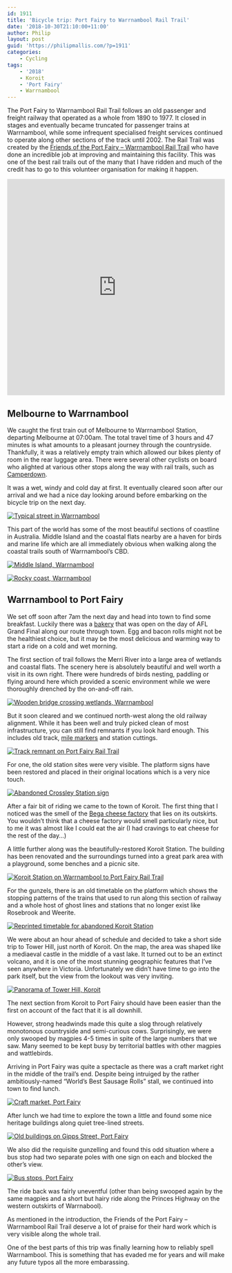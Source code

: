 ```yaml
---
id: 1911
title: 'Bicycle trip: Port Fairy to Warrnambool Rail Trail'
date: '2018-10-30T21:10:00+11:00'
author: Philip
layout: post
guid: 'https://philipmallis.com/?p=1911'
categories:
    - Cycling
tags:
    - '2018'
    - Koroit
    - 'Port Fairy'
    - Warrnambool
---
```


The Port Fairy to Warrnambool Rail Trail follows an old passenger and freight railway that operated as a whole from 1890 to 1977. It closed in stages and eventually became truncated for passenger trains at Warrnambool, while some infrequent specialised freight services continued to operate along other sections of the track until 2002. The Rail Trail was created by the [Friends of the Port Fairy – Warrnambool Rail Trail](http://www.portfairytowarrnamboolrailtrail.com.au/) who have done an incredible job at improving and maintaining this facility. This was one of the best rail trails out of the many that I have ridden and much of the credit has to go to this volunteer organisation for making it happen.

<iframe scrolling="no" src="https://ridewithgps.com/embeds?type=trip&id=28232019&metricUnits=true&sampleGraph=true" style="width: 1px; min-width: 100%; height: 500px; border: none;"></iframe>

## Melbourne to Warrnambool

We caught the first train out of Melbourne to Warrnambool Station, departing Melbourne at 07:00am. The total travel time of 3 hours and 47 minutes is what amounts to a pleasant journey through the countryside. Thankfully, it was a relatively empty train which allowed our bikes plenty of room in the rear luggage area. There were several other cyclists on board who alighted at various other stops along the way with rail trails, such as [Camperdown](https://www.railtrails.org.au/trail?view=trail&id=161).

It was a wet, windy and cold day at first. It eventually cleared soon after our arrival and we had a nice day looking around before embarking on the bicycle trip on the next day.

[![Typical street in Warrnambool](https://farm2.staticflickr.com/1912/44309336185_ba38ea69fc.jpg)](https://www.flickr.com/photos/philipmallis/44309336185/in/album-72157674332949128/ "Typical street in Warrnambool")<script async="" charset="utf-8" src="//embedr.flickr.com/assets/client-code.js"></script>

This part of the world has some of the most beautiful sections of coastline in Australia. Middle Island and the coastal flats nearby are a haven for birds and marine life which are all immediately obvious when walking along the coastal trails south of Warrnambool’s CBD.

[![Middle Island, Warrnambool](https://farm2.staticflickr.com/1957/45169925922_f15155a7ed.jpg)](https://www.flickr.com/photos/philipmallis/45169925922/in/album-72157674332949128/ "Middle Island, Warrnambool")<script async="" charset="utf-8" src="//embedr.flickr.com/assets/client-code.js"></script>

[![Rocky coast, Warrnambool](https://farm2.staticflickr.com/1977/44309242965_94286f94f7.jpg)](https://www.flickr.com/photos/philipmallis/44309242965/in/album-72157674332949128/ "Rocky coast, Warrnambool")<script async="" charset="utf-8" src="//embedr.flickr.com/assets/client-code.js"></script>

## Warrnambool to Port Fairy

We set off soon after 7am the next day and head into town to find some breakfast. Luckily there was a [bakery](https://goo.gl/maps/CTvWxTpUkKB2) that was open on the day of AFL Grand Final along our route through town. Egg and bacon rolls might not be the healthiest choice, but it may be the most delicious and warming way to start a ride on a cold and wet morning.

The first section of trail follows the Merri River into a large area of wetlands and coastal flats. The scenery here is absolutely beautiful and well worth a visit in its own right. There were hundreds of birds nesting, paddling or flying around here which provided a scenic environment while we were thoroughly drenched by the on-and-off rain.

[![Wooden bridge crossing wetlands, Warrnambool](https://farm2.staticflickr.com/1905/43407053150_8a289836e1.jpg)](https://www.flickr.com/photos/philipmallis/43407053150/in/album-72157674332949128/ "Wooden bridge crossing wetlands, Warrnambool")<script async="" charset="utf-8" src="//embedr.flickr.com/assets/client-code.js"></script>

But it soon cleared and we continued north-west along the old railway alignment. While it has been well and truly picked clean of most infrastructure, you can still find remnants if you look hard enough. This includes old track, [mile markers](https://www.flickr.com/photos/philipmallis/45169791802/in/album-72157674332949128/) and station cuttings.

[![Track remnant on Port Fairy Rail Trail](https://farm2.staticflickr.com/1960/45219659601_3e4bb3d1b0.jpg)](https://www.flickr.com/photos/philipmallis/45219659601/in/album-72157674332949128/ "Track remnant on Port Fairy Rail Trail")<script async="" charset="utf-8" src="//embedr.flickr.com/assets/client-code.js"></script>

For one, the old station sites were very visible. The platform signs have been restored and placed in their original locations which is a very nice touch.

[![Abandoned Crossley Station sign](https://farm2.staticflickr.com/1933/44309790665_c552d82695.jpg)](https://www.flickr.com/photos/philipmallis/44309790665/in/album-72157674332949128/ "Abandoned Crossley Station sign")<script async="" charset="utf-8" src="//embedr.flickr.com/assets/client-code.js"></script>

After a fair bit of riding we came to the town of Koroit. The first thing that I noticed was the smell of the [Bega cheese factory](https://www.standard.net.au/story/5533352/factorys-sale-to-bega-cheese-welcomed-by-koroit/) that lies on its outskirts. You wouldn’t think that a cheese factory would smell particularly nice, but to me it was almost like I could eat the air (I had cravings to eat cheese for the rest of the day…)

A little further along was the beautifully-restored Koroit Station. The building has been renovated and the surroundings turned into a great park area with a playground, some benches and a picnic site.

[![Koroit Station on Warrnambool to Port Fairy Rail Trail](https://farm2.staticflickr.com/1917/45220175681_0c720d6cca.jpg)](https://www.flickr.com/photos/philipmallis/45220175681/in/album-72157674332949128/ "Koroit Station on Warrnambool to Port Fairy Rail Trail")<script async="" charset="utf-8" src="//embedr.flickr.com/assets/client-code.js"></script>

For the gunzels, there is an old timetable on the platform which shows the stopping patterns of the trains that used to run along this section of railway and a whole host of ghost lines and stations that no longer exist like Rosebrook and Weerite.

[![Reprinted timetable for abandoned Koroit Station](https://farm2.staticflickr.com/1946/43407825420_ac208a60f6.jpg)](https://www.flickr.com/photos/philipmallis/43407825420/in/album-72157674332949128/ "Reprinted timetable for abandoned Koroit Station")<script async="" charset="utf-8" src="//embedr.flickr.com/assets/client-code.js"></script>

We were about an hour ahead of schedule and decided to take a short side trip to Tower Hill, just north of Koroit. On the map, the area was shaped like a mediaeval castle in the middle of a vast lake. It turned out to be an extinct volcano, and it is one of the most stunning geographic features that I’ve seen anywhere in Victoria. Unfortunately we didn’t have time to go into the park itself, but the view from the lookout was very inviting.

[![Panorama of Tower Hill, Koroit](https://farm2.staticflickr.com/1941/30281905437_ac6b420c07_z.jpg)](https://www.flickr.com/photos/philipmallis/30281905437/in/album-72157674332949128/ "Panorama of Tower Hill, Koroit")<script async="" charset="utf-8" src="//embedr.flickr.com/assets/client-code.js"></script>

The next section from Koroit to Port Fairy should have been easier than the first on account of the fact that it is all downhill.

However, strong headwinds made this quite a slog through relatively monotonous countryside and semi-curious cows. Surprisingly, we were only swooped by magpies 4-5 times in spite of the large numbers that we saw. Many seemed to be kept busy by territorial battles with other magpies and wattlebirds.

Arriving in Port Fairy was quite a spectacle as there was a craft market right in the middle of the trail’s end. Despite being intruiged by the rather ambitiously-named “World’s Best Sausage Rolls” stall, we continued into town to find lunch.

[![Craft market, Port Fairy](https://farm2.staticflickr.com/1968/43407703890_d4859ff42d.jpg)](https://www.flickr.com/photos/philipmallis/43407703890/in/album-72157674332949128/ "Craft market, Port Fairy")<script async="" charset="utf-8" src="//embedr.flickr.com/assets/client-code.js"></script>

After lunch we had time to explore the town a little and found some nice heritage buildings along quiet tree-lined streets.

[![Old buildings on Gipps Street, Port Fairy](https://farm2.staticflickr.com/1937/31346899458_64e9a88eb8.jpg)](https://www.flickr.com/photos/philipmallis/31346899458/in/album-72157674332949128/ "Old buildings on Gipps Street, Port Fairy")<script async="" charset="utf-8" src="//embedr.flickr.com/assets/client-code.js"></script>

We also did the requisite gunzelling and found this odd situation where a bus stop had two separate poles with one sign on each and blocked the other’s view.

[![Bus stops, Port Fairy](https://farm2.staticflickr.com/1918/30281404677_bb2c2e3039.jpg)](https://www.flickr.com/photos/philipmallis/30281404677/in/album-72157674332949128/ "Bus stops, Port Fairy")<script async="" charset="utf-8" src="//embedr.flickr.com/assets/client-code.js"></script>

The ride back was fairly uneventful (other than being swooped again by the same magpies and a short but hairy ride along the Princes Highway on the western outskirts of Warrnabool).

As mentioned in the introduction, the Friends of the Port Fairy – Warrnambool Rail Trail deserve a lot of praise for their hard work which is very visible along the whole trail.

One of the best parts of this trip was finally learning how to reliably spell Warrnambool. This is something that has evaded me for years and will make any future typos all the more embarassing.